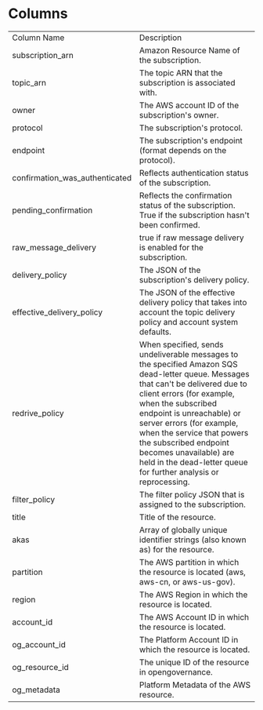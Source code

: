 # Columns  

<table>
	<tr><td>Column Name</td><td>Description</td></tr>
	<tr><td>subscription_arn</td><td>Amazon Resource Name of the subscription.</td></tr>
	<tr><td>topic_arn</td><td>The topic ARN that the subscription is associated with.</td></tr>
	<tr><td>owner</td><td>The AWS account ID of the subscription&#39;s owner.</td></tr>
	<tr><td>protocol</td><td>The subscription&#39;s protocol.</td></tr>
	<tr><td>endpoint</td><td>The subscription&#39;s endpoint (format depends on the protocol).</td></tr>
	<tr><td>confirmation_was_authenticated</td><td>Reflects authentication status of the subscription.</td></tr>
	<tr><td>pending_confirmation</td><td>Reflects the confirmation status of the subscription. True if the subscription hasn&#39;t been confirmed.</td></tr>
	<tr><td>raw_message_delivery</td><td>true if raw message delivery is enabled for the subscription.</td></tr>
	<tr><td>delivery_policy</td><td>The JSON of the subscription&#39;s delivery policy.</td></tr>
	<tr><td>effective_delivery_policy</td><td>The JSON of the effective delivery policy that takes into account the topic delivery policy and account system defaults.</td></tr>
	<tr><td>redrive_policy</td><td>When specified, sends undeliverable messages to the specified Amazon SQS dead-letter queue. Messages that can&#39;t be delivered due to client errors (for example, when the subscribed endpoint is unreachable) or server errors (for example, when the service that powers the subscribed endpoint becomes unavailable) are held in the dead-letter queue for further analysis or reprocessing.</td></tr>
	<tr><td>filter_policy</td><td>The filter policy JSON that is assigned to the subscription.</td></tr>
	<tr><td>title</td><td>Title of the resource.</td></tr>
	<tr><td>akas</td><td>Array of globally unique identifier strings (also known as) for the resource.</td></tr>
	<tr><td>partition</td><td>The AWS partition in which the resource is located (aws, aws-cn, or aws-us-gov).</td></tr>
	<tr><td>region</td><td>The AWS Region in which the resource is located.</td></tr>
	<tr><td>account_id</td><td>The AWS Account ID in which the resource is located.</td></tr>
	<tr><td>og_account_id</td><td>The Platform Account ID in which the resource is located.</td></tr>
	<tr><td>og_resource_id</td><td>The unique ID of the resource in opengovernance.</td></tr>
	<tr><td>og_metadata</td><td>Platform Metadata of the AWS resource.</td></tr>
</table>